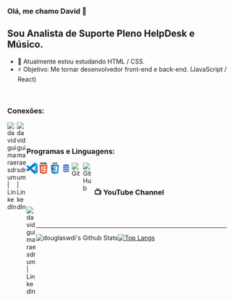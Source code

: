 ### Olá, me chamo David 👋

## Sou Analista de Suporte Pleno HelpDesk e Músico.
- 🌱 Atualmente estou estudando HTML / CSS.
- ⚡ Objetivo: Me tornar desenvolvedor front-end e back-end. (JavaScript / React)

<br />

### Conexões:

[<img align="left" alt="davidguimaraesdrum | LinkedIn" width="22px" src="https://cdn.jsdelivr.net/npm/simple-icons@v3/icons/linkedin.svg" />][linkedin]
[<img align="left" alt="davidguimaraesdrum | LinkedIn" width="22px" src="https://w7.pngwing.com/pngs/705/107/png-transparent-microsoft-outlook-outlook-com-outlook-mobile-email-outlook-miscellaneous-blue-angle.png" />][email]

<br />
<br />

### Programas e Linguagens:

<img align="left" alt="Visual Studio Code" width="26px" src="https://raw.githubusercontent.com/github/explore/80688e429a7d4ef2fca1e82350fe8e3517d3494d/topics/visual-studio-code/visual-studio-code.png" />
<img align="left" alt="HTML5" width="26px" src="https://raw.githubusercontent.com/github/explore/80688e429a7d4ef2fca1e82350fe8e3517d3494d/topics/html/html.png" />
<img align="left" alt="CSS3" width="26px" src="https://raw.githubusercontent.com/github/explore/80688e429a7d4ef2fca1e82350fe8e3517d3494d/topics/css/css.png" />
<img align="left" alt="SQL" width="26px" src="https://raw.githubusercontent.com/github/explore/80688e429a7d4ef2fca1e82350fe8e3517d3494d/topics/sql/sql.png" />
<img align="left" alt="Git" width="26px" src="https://cdn4.iconfinder.com/data/icons/free-social-media-icons-1/200/1469470492_Git-512.png" />
<img align="left" alt="GitHub" width="26px" src="https://cdn1.iconfinder.com/data/icons/social-media-and-logos-8/32/social_media_online_logo_github-512.png" />

<!-- <img align="left" alt="React" width="26px" src="https://raw.githubusercontent.com/github/explore/80688e429a7d4ef2fca1e82350fe8e3517d3494d/topics/react/react.png" /> -->
<!-- <img align="left" alt="Node.js" width="26px" src="https://raw.githubusercontent.com/github/explore/80688e429a7d4ef2fca1e82350fe8e3517d3494d/topics/nodejs/nodejs.png" /> -->
<!-- <img align="left" alt="JavaScript" width="26px" src="https://raw.githubusercontent.com/github/explore/80688e429a7d4ef2fca1e82350fe8e3517d3494d/topics/javascript/javascript.png" /> -->
<br />
<br />
<!-- --- -->

### 📺 YouTube Channel
[<img align="left" alt="davidguimaraesdrum | LinkedIn" width="22px" src="https://play-lh.googleusercontent.com/S4wylkvt2jz16hnG9IG0pAZosbB82nWWy8P-rQkb54uH-SCVd5L2j7z7x1Vz5pZvIRc" />][youtube]

<br />
<br />

---

<img align="left" alt="douglaswdi's Github Stats" src="https://github-readme-stats.vercel.app/api?username=davidguimaraesdrum&show_icons=true&theme=radical" />

[![Top Langs](https://github-readme-stats.vercel.app/api/top-langs/?username=davidguimaraesdrum&theme=radical)](https://github.com/davidguimaraesdrum)

[linkedin]: https://www.linkedin.com/in/david-guimarães-1311b834
[email]: mailto:david.guima@hotmail.com
[youtube]: https://www.youtube.com/channel/UCa3poBw_0uQt6O4hexk6j1w
